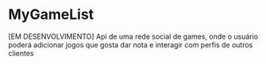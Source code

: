 # MyGameList
[EM DESENVOLVIMENTO] Api de uma rede social de games, onde o usuário poderá adicionar jogos que gosta dar nota e interagir com perfis de outros clientes  

